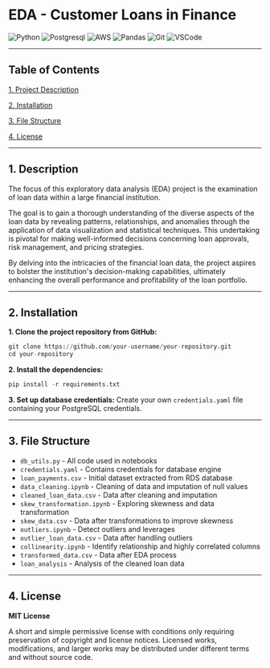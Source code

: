 # EDA - Customer Loans in Finance
![Python](https://img.shields.io/badge/Python-FFD43B?style=for-the-badge&logo=python&logoColor=blue) ![Postgresql](https://img.shields.io/badge/PostgreSQL-316192?style=for-the-badge&logo=postgresql&logoColor=white) ![AWS](https://img.shields.io/badge/Amazon_AWS-FF9900?style=for-the-badge&logo=amazonaws&logoColor=white) ![Pandas](https://img.shields.io/badge/pandas-%23150458.svg?style=for-the-badge&logo=pandas&logoColor=white)  ![Git](https://img.shields.io/badge/GIT-E44C30?style=for-the-badge&logo=git&logoColor=white) ![VSCode](	https://img.shields.io/badge/VSCode-0078D4?style=for-the-badge&logo=visual%20studio%20code&logoColor=white)</div>
___
## Table of Contents
[1. Project Description](#project-description)

[2. Installation](#installation)

[3. File Structure](#file-structure)

[4. License](#license)

___
## 1. Description
The focus of this exploratory data analysis (EDA) project is the examination of loan data within a large financial institution. 

The goal is to gain a thorough understanding of the diverse aspects of the loan data by revealing patterns, relationships, and anomalies through the application of data visualization and statistical techniques. This undertaking is pivotal for making well-informed decisions concerning loan approvals, risk management, and pricing strategies. 

By delving into the intricacies of the financial loan data, the project aspires to bolster the institution's decision-making capabilities, ultimately enhancing the overall performance and profitability of the loan portfolio.
___
## 2. Installation
**1. Clone the project repository from GitHub:**
```python
git clone https://github.com/your-username/your-repository.git
cd your-repository
```
**2. Install the dependencies:**
```python
pip install -r requirements.txt
```
**3. Set up database credentials:**
Create your own `credentials.yaml` file containing your PostgreSQL credentials.
___
## 3. File Structure
- `db_utils.py` - All code used in notebooks
- `credentials.yaml` - Contains credentials for database engine
- `loan_payments.csv` - Initial dataset extracted from RDS database
- `data_cleaning.ipynb` - Cleaning of data and imputation of null values
- `cleaned_loan_data.csv` - Data after cleaning and imputation
- `skew_transformation.ipynb` - Exploring skewness and data transformation
- `skew_data.csv` - Data after transformations to improve skewness
- `outliers.ipynb` - Detect outliers and leverages
- `outlier_loan_data.csv` - Data after handling outliers
- `collinearity.ipynb` - Identify relationship and highly correlated columns
- `transformed_data.csv` - Data after EDA process
- `loan_analysis` - Analysis of the cleaned loan data
___
## 4. License
**MIT License**

A short and simple permissive license with conditions only requiring preservation of copyright and license notices. 
Licensed works, modifications, and larger works may be distributed under different terms and without source code.



